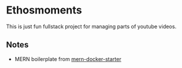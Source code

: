 # Ethosmoments

This is just fun fullstack project for managing parts of youtube videos.

## Notes

- MERN boilerplate from [mern-docker-starter](https://github.com/joshdcuneo/mern-docker-starter)